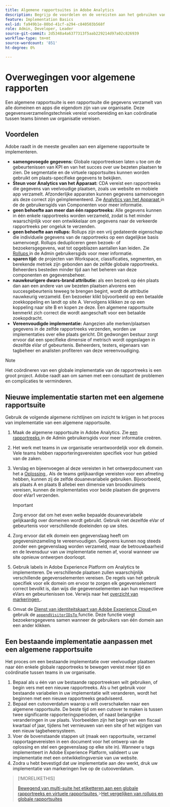 ```yaml
---
title: Algemene rapportsuites in Adobe Analytics
description: Begrijp de voordelen en de vereisten aan het gebruiken van een globale rapportreeks.
feature: Implementation Basics
exl-id: fa949b1e-80bd-41cf-a294-c840503b568f
role: Admin, Developer, Leader
source-git-commit: 2d5348a4a6377313f5aab229214d97a02c826939
workflow-type: tm+mt
source-wordcount: '851'
ht-degree: 0%

---
```


# Overwegingen voor algemene rapporten

Een algemene rapportsuite is een rapportsuite die gegevens verzamelt van alle domeinen en apps die eigendom zijn van uw organisatie. Deze gegevensverzamelingstechniek vereist voorbereiding en kan coördinatie tussen teams binnen uw organisatie vereisen.

## Voordelen

Adobe raadt in de meeste gevallen aan een algemene rapportsuite te implementeren.

* **samengevoegde gegevens:** Globale rapportreeksen laten u toe om de gebeurtenissen van KPI en van het succes over uw bezeten plaatsen te zien. De segmentatie en de virtuele rapportsuites kunnen worden gebruikt om plaats-specifieke gegevens te bekijken.
* **Steun voor Analytics van het Apparaat:** CDA vereist een rapportreeks die gegevens van veelvoudige plaatsen, zoals uw website en mobiele app verzamelt. Afzonderlijke apparaten kunnen gegevens samenvoegen als deze correct zijn geïmplementeerd. Zie [ Analytics van het Apparaat ](../../components/cda/overview.md) in de de gebruikersgids van Componenten voor meer informatie.
* **geen behoefte aan meer dan één rapportreeks:** Alle gegevens kunnen in één enkele rapportreeks worden verzameld, zodat is het minder waarschijnlijk voor een ontwikkelaar om gegevens naar de verkeerde rapportreeks per ongeluk te verzenden.
* **geen behoefte aan rollups:** Rollups zijn een vrij gedateerde eigenschap die individuele gegevens van de rapportreeks op een dagelijkse basis samenvoegt. Rollups dedupliceren geen bezoek- of bezoekersgegevens, wat tot opgeblazen aantallen kan leiden. Zie [ Rollups ](../../admin/tools/manage-rs/rollup-report-suite.md) in de Admin gebruikersgids voor meer informatie.
* **sparen tijd:** de projecten van Workspace, classificaties, segmenten, en berekende metriek zijn gebonden aan de zelfde globale rapportreeks. Beheerders besteden minder tijd aan het beheren van deze componenten en gegevensbeheer.
* **nauwkeurigere dwars-brand attributie:** als een bezoek op één plaats dan aan een andere van uw bezeten plaatsen alvorens een succesgebeurtenis teweeg te brengen begint, wordt de attributie nauwkeurig verzameld. Een bezoeker klikt bijvoorbeeld op een betaalde zoekkoppeling en landt op site A. Vervolgens klikken ze op een koppeling naar site B en kopen ze deze. Een algemene rapportsuite kenmerkt zich correct die wordt aangeschaft voor een betaalde zoekopdracht.
* **Vereenvoudigde implementatie:** Aangezien alle merken/plaatsen gegevens in de zelfde rapportreeks verzenden, worden uw implementaties over elke plaats gericht. Dit gedwongen bestuur zorgt ervoor dat een specifieke dimensie of metrisch wordt opgeslagen in dezelfde eVar of gebeurtenis. Beheerders, testers, eigenaars van tagbeheer en analisten profiteren van deze vereenvoudiging.

>[!NOTE]
>
>Het coördineren van een globale implementatie van de rapportreeks is een groot project. Adobe raadt aan om samen met een consultant de problemen en complicaties te verminderen.

## Nieuwe implementatie starten met een algemene rapportsuite

Gebruik de volgende algemene richtlijnen om inzicht te krijgen in het proces van implementatie van een algemene rapportsuite.

1. Maak de algemene rapportsuite in Adobe Analytics. Zie [ een rapportreeks ](/help/admin/tools/manage-rs/new-rs/t-create-a-report-suite.md) in de Admin gebruikersgids voor meer informatie creëren.
1. Het werk met teams in uw organisatie verantwoordelijk voor elk domein. Vele teams hebben rapporteringsvereisten specifiek voor hun gebied van de zaken.
1. Verslag en bijeenvoegen al deze vereisten in het ontwerpdocument van het a [ Oplossing ](solution-design.md). Als de teams gelijkaardige vereisten voor een afmeting hebben, kunnen zij de zelfde douanevariabele gebruiken. Bijvoorbeeld, als plaats A en plaats B allebei een dimensie van broodkruimels vereisen, kunnen de implementaties voor beide plaatsen die gegevens door eVar1 verzenden.

   >[!IMPORTANT]
   >
   >Zorg ervoor dat om het even welke bepaalde douanevariabele gelijkaardig over domeinen wordt gebruikt. Gebruik niet dezelfde eVar of gebeurtenis voor verschillende doeleinden op uw sites.
1. Zorg ervoor dat elk domein een gegevenslaag heeft om gegevensinzameling te vereenvoudigen. Gegevens kunnen nog steeds zonder een gegevenslaag worden verzameld, maar de betrouwbaarheid en de levensduur van uw implementatie nemen af, vooral wanneer uw site opnieuw ontwerpen doorloopt.
1. Gebruik labels in Adobe Experience Platform om Analytics te implementeren. De verschillende plaatsen zullen waarschijnlijk verschillende gegevenselementen vereisen. De regels van het gebruik specifiek voor elk domein om ervoor te zorgen elk gegevenselement correct bevolkt is, dan wijs die gegevenselementen aan hun respectieve eVars en gebeurtenissen toe. Verwijs naar het [ overzicht van markeringen ](https://experienceleague.adobe.com/docs/experience-platform/tags/home.html).
1. Omvat de [ Dienst van identiteitskaart van Adobe Experience Cloud ](https://experienceleague.adobe.com/docs/id-service/using/home.html) en gebruik de [`appendVisitorIDsTo` ](https://experienceleague.adobe.com/docs/id-service/using/id-service-api/methods/appendvisitorid.html) functie. Deze functie voegt bezoekersgegevens samen wanneer de gebruikers van één domein aan een ander klikken.

## Een bestaande implementatie aanpassen met een algemene rapportsuite

Het proces om een bestaande implementatie over veelvoudige plaatsen naar één enkele globale rapportreeks te bewegen vereist meer tijd en coördinatie tussen teams in uw organisatie.

1. Bepaal als u één van uw bestaande rapportreeksen wilt gebruiken, of begin vers met een nieuwe rapportreeks. Als u het gebruik voor bestaande variabelen in uw implementatie wilt veranderen, wordt het beginnen met een nieuwe rapportreeks geadviseerd.
2. Bepaal een cutooverdatum waarop u wilt overschakelen naar een algemene rapportsuite. De beste tijd om een cutover te maken is tussen twee significante rapporteringsperioden, of naast belangrijke veranderingen in uw plaats. Voorbeelden zijn het begin van een fiscaal kwartaal of jaar, tijdens het vernieuwen van een site of het wijzigen van een nieuw tagbeheersysteem.
3. Voer de bovenstaande stappen uit (maak een rapportsuite, verzamel rapportagevereisten in een document voor het ontwerp van de oplossing en stel een gegevenslaag op elke site in). Wanneer u tags implementeert in Adobe Experience Platform, valideert u uw implementatie met een ontwikkelingsversie van uw website.
4. Zodra u hebt bevestigd dat uw implementatie aan dev werkt, druk uw implementatie van markeringen live op de cutooverdatum.

>[!MORELIKETHIS]
>
>[ Bewegend van multi-suite het etiketteren aan een globale rapportreeks en virtuele rapportsuites ](../../components/vrs/vrs-considerations.md)
>&#x200B;>[Het vergelijken van rollups en globale rapportsuites ](../../admin/tools/manage-rs/rollup-report-suite.md)
